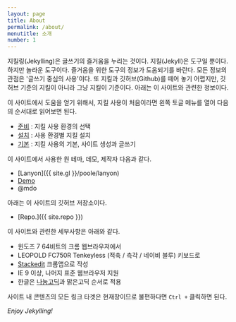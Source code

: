 ```yaml
---
layout: page
title: About
permalink: /about/
menutitle: 소개
number: 1
---
```


지킬링(Jekylling)은 글쓰기의 즐거움을 누리는 것이다. 지킬(Jekyll)은 도구일 뿐이다. 하지만 놀라운 도구이다. 즐거움을 위한 도구의 정보가 도움되기를 바란다. 모든 정보의 관점은 '글쓰기 중심의 사용'이다. 또 지킬과 깃허브(Github)를 떼어 놓기 어렵지만, 깃허브 기준의 지킬이 아니라 그냥 지킬이 기준이다. 아래는 이 사이트와 관련한 정보이다.

이 사이트에서 도움을 얻기 위해서, 지킬 사용이 처음이라면 왼쪽 토글 메뉴를 열어 다음의 순서대로 읽어보면 된다.

 - [준비](/environment/) : 지킬 사용 환경의 선택
 - [설치](/install-jekyll/) : 사용 환경별 지킬 설치
 - [기본](/jekyll-basic/) : 지킬 사용의 기본, 사이트 생성과 글쓰기

이 사이트에서 사용한 원 테마, 데모, 제작자 다음과 같다.

 - [Lanyon]({{ site.gl }}/poole/lanyon)
 - [Demo](http://lanyon.getpoole.com)
 - @mdo

아래는 이 사이트의 깃허브 저장소이다.

 - [Repo.]({{ site.repo }})

이 사이트와 관련한 세부사항은 아래와 같다.

 - 윈도즈 7 64비트의 크롬 웹브라우저에서
 - LEOPOLD FC750R Tenkeyless (적축 / 측각 / 네이비 블루) 키보드로
 - [Stackedit](https://stackedit.io/) 크롬앱으로 작성
 - IE 9 이상, 나머지 표준 웹브라우저 지원
 - 한글은 [나눔고딕](http://hangeul.naver.com/2014/nanum#)과 맑은고딕 순서로 적용

사이트 내 콘텐츠의 모든 링크 타겟은 현재창이므로 불편하다면 `Ctrl +` 클릭하면 된다.

*Enjoy Jekylling!*
